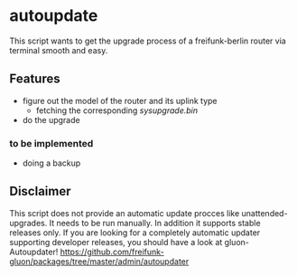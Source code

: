 # autoupdate
This script wants to get the upgrade process of a freifunk-berlin router via terminal smooth and easy.

## Features
* figure out the model of the router and its uplink type
  * fetching the corresponding *sysupgrade.bin*
* do the upgrade

### to be implemented
* doing a backup

## Disclaimer
This script does not provide an automatic update procces like unattended-upgrades. It 
needs to be run manually. In addition it supports stable releases only.
If you are looking for a completely automatic updater supporting developer releases, you
should have a look at gluon-Autoupdater!
https://github.com/freifunk-gluon/packages/tree/master/admin/autoupdater

